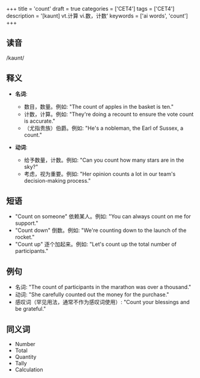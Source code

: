 +++
title = 'count'
draft = true
categories = ['CET4']
tags = ['CET4']
description = '[kaunt] vt.计算 vi.数，计数'
keywords = ['ai words', 'count']
+++

## 读音
/kaʊnt/

## 释义
- **名词**:
    - 数目，数量。例如: "The count of apples in the basket is ten."
    - 计数，计算。例如: "They're doing a recount to ensure the vote count is accurate."
    - （尤指贵族）伯爵。例如: "He's a nobleman, the Earl of Sussex, a count."

- **动词**:
    - 给予数量，计数。例如: "Can you count how many stars are in the sky?"
    - 考虑，视为重要。例如: "Her opinion counts a lot in our team's decision-making process."

## 短语
- "Count on someone" 依赖某人。例如: "You can always count on me for support."
- "Count down" 倒数。例如: "We're counting down to the launch of the rocket."
- "Count up" 逐个加起来。例如: "Let's count up the total number of participants."

## 例句
- 名词: "The count of participants in the marathon was over a thousand."
- 动词: "She carefully counted out the money for the purchase."
- 感叹词（罕见用法，通常不作为感叹词使用）: "Count your blessings and be grateful."

## 同义词
- Number
- Total
- Quantity
- Tally
- Calculation
